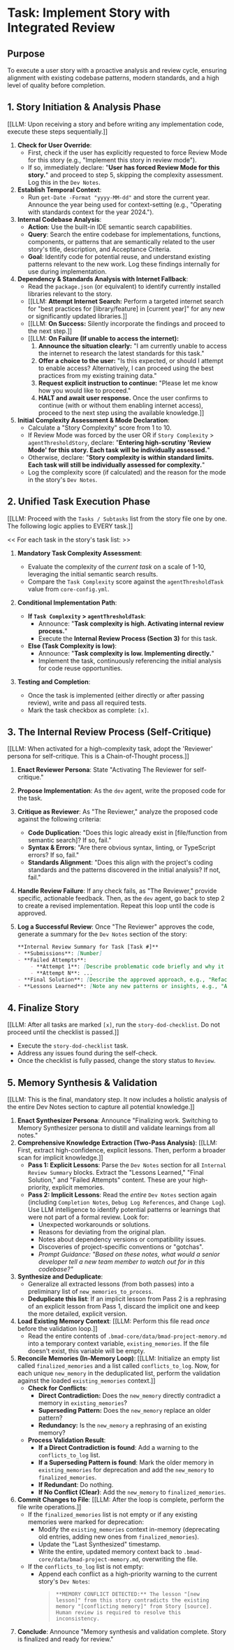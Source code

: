# Task: Implement Story with Integrated Review

## Purpose
To execute a user story with a proactive analysis and review cycle, ensuring alignment with existing codebase patterns, modern standards, and a high level of quality before completion.

## 1. Story Initiation & Analysis Phase

[[LLM: Upon receiving a story and before writing any implementation code, execute these steps sequentially.]]

1.  **Check for User Override**:
    -   First, check if the user has explicitly requested to force Review Mode for this story (e.g., "Implement this story in review mode").
    -   If so, immediately declare: "**User has forced Review Mode for this story.**" and proceed to step 5, skipping the complexity assessment. Log this in the `Dev Notes`.
2.  **Establish Temporal Context**:
    -   Run `get-Date -Format "yyyy-MM-dd"` and store the current year. Announce the year being used for context-setting (e.g., "Operating with standards context for the year 2024.").
3.  **Internal Codebase Analysis**:
    -   **Action**: Use the built-in IDE semantic search capabilities.
    -   **Query**: Search the entire codebase for implementations, functions, components, or patterns that are semantically related to the user story's title, description, and Acceptance Criteria.
    -   **Goal**: Identify code for potential reuse, and understand existing patterns relevant to the new work. Log these findings internally for use during implementation.
4.  **Dependency & Standards Analysis with Internet Fallback**:
    -   Read the `package.json` (or equivalent) to identify currently installed libraries relevant to the story.
    -   [[LLM: **Attempt Internet Search:** Perform a targeted internet search for "best practices for [library/feature] in [current year]" for any new or significantly updated libraries.]]
    -   [[LLM: **On Success:** Silently incorporate the findings and proceed to the next step.]]
    -   [[LLM: **On Failure (If unable to access the internet):**
        1. **Announce the situation clearly:** "I am currently unable to access the internet to research the latest standards for this task."
        2. **Offer a choice to the user:** "Is this expected, or should I attempt to enable access? Alternatively, I can proceed using the best practices from my existing training data."
        3. **Request explicit instruction to continue:** "Please let me know how you would like to proceed."
        4. **HALT and await user response.** Once the user confirms to continue (with or without them enabling internet access), proceed to the next step using the available knowledge.]]
5.  **Initial Complexity Assessment & Mode Declaration**:
    -   Calculate a "Story Complexity" score from 1 to 10.
    -   If Review Mode was forced by the user OR if `Story Complexity` > `agentThresholdStory`, declare: "**Entering high-scrutiny 'Review Mode' for this story. Each task will be individually assessed.**"
    -   Otherwise, declare: "**Story complexity is within standard limits. Each task will still be individually assessed for complexity.**"
    -   Log the complexity score (if calculated) and the reason for the mode in the story's `Dev Notes`.

## 2. Unified Task Execution Phase

[[LLM: Proceed with the `Tasks / Subtasks` list from the story file one by one. The following logic applies to EVERY task.]]

<< For each task in the story's task list: >>

1.  **Mandatory Task Complexity Assessment**:
    -   Evaluate the complexity of the *current task* on a scale of 1-10, leveraging the initial semantic search results.
    -   Compare the `Task Complexity` score against the `agentThresholdTask` value from `core-config.yml`.

2.  **Conditional Implementation Path**:
    -   **If `Task Complexity` > `agentThresholdTask`**:
        -   Announce: "**Task complexity is high. Activating internal review process.**"
        -   Execute the **Internal Review Process (Section 3)** for this task.
    -   **Else (Task Complexity is low)**:
        -   Announce: "**Task complexity is low. Implementing directly.**"
        -   Implement the task, continuously referencing the initial analysis for code reuse opportunities.

3.  **Testing and Completion**:
    -   Once the task is implemented (either directly or after passing review), write and pass all required tests.
    -   Mark the task checkbox as complete: `[x]`.

## 3. The Internal Review Process (Self-Critique)

[[LLM: When activated for a high-complexity task, adopt the 'Reviewer' persona for self-critique. This is a Chain-of-Thought process.]]

1.  **Enact Reviewer Persona**: State "Activating The Reviewer for self-critique."
2.  **Propose Implementation**: As the `dev` agent, write the proposed code for the task.
3.  **Critique as Reviewer**: As "The Reviewer," analyze the proposed code against the following criteria:
    *   **Code Duplication**: "Does this logic already exist in [file/function from semantic search]? If so, fail."
    *   **Syntax & Errors**: "Are there obvious syntax, linting, or TypeScript errors? If so, fail."
    *   **Standards Alignment**: "Does this align with the project's coding standards and the patterns discovered in the initial analysis? If not, fail."
4.  **Handle Review Failure**: If any check fails, as "The Reviewer," provide specific, actionable feedback. Then, as the `dev` agent, go back to step 2 to create a revised implementation. Repeat this loop until the code is approved.
5.  **Log a Successful Review**: Once "The Reviewer" approves the code, generate a summary for the `Dev Notes` section of the story:

    ```markdown
    **Internal Review Summary for Task [Task #]**
    - **Submissions**: [Number]
    - **Failed Attempts**:
        - **Attempt 1**: [Describe problematic code briefly and why it failed, e.g., "Created duplicate login logic already present in `auth.service.ts`."]
        - **Attempt N**: ...
    - **Final Solution**: [Describe the approved approach, e.g., "Refactored to use the existing `authenticateUser` function from `auth.service.ts`."]
    - **Lessons Learned**: [Note any new patterns or insights, e.g., "All authentication logic must be centralized in the auth service; direct token manipulation is an anti-pattern in this codebase."]
    ```

## 4. Finalize Story

[[LLM: After all tasks are marked `[x]`, run the `story-dod-checklist`. Do not proceed until the checklist is passed.]]
- Execute the `story-dod-checklist` task.
- Address any issues found during the self-check.
- Once the checklist is fully passed, change the story status to `Review`.

## 5. Memory Synthesis & Validation

[[LLM: This is the final, mandatory step. It now includes a holistic analysis of the entire Dev Notes section to capture all potential knowledge.]]

1.  **Enact Synthesizer Persona**: Announce "Finalizing work. Switching to Memory Synthesizer persona to distill and validate learnings from all notes."
2.  **Comprehensive Knowledge Extraction (Two-Pass Analysis)**:
    [[LLM: First, extract high-confidence, explicit lessons. Then, perform a broader scan for implicit knowledge.]]
    -   **Pass 1: Explicit Lessons**: Parse the `Dev Notes` section for all `Internal Review Summary` blocks. Extract the "Lessons Learned," "Final Solution," and "Failed Attempts" content. These are your high-priority, explicit memories.
    -   **Pass 2: Implicit Lessons**: Read the *entire* `Dev Notes` section again (including `Completion Notes`, `Debug Log References`, and `Change Log`). Use LLM intelligence to identify potential patterns or learnings that were not part of a formal review. Look for:
        -   Unexpected workarounds or solutions.
        -   Reasons for deviating from the original plan.
        -   Notes about dependency versions or compatibility issues.
        -   Discoveries of project-specific conventions or "gotchas".
        -   *Prompt Guidance: "Based on these notes, what would a senior developer tell a new team member to watch out for in this codebase?"*
3.  **Synthesize and Deduplicate**:
    -   Generalize all extracted lessons (from both passes) into a preliminary list of `new_memories_to_process`.
    -   **Deduplicate this list**: If an implicit lesson from Pass 2 is a rephrasing of an explicit lesson from Pass 1, discard the implicit one and keep the more detailed, explicit version.
4.  **Load Existing Memory Context**:
    [[LLM: Perform this file read *once* before the validation loop.]]
    -   Read the entire contents of `.bmad-core/data/bmad-project-memory.md` into a temporary context variable, `existing_memories`. If the file doesn't exist, this variable will be empty.
5.  **Reconcile Memories (In-Memory Loop)**:
    [[LLM: Initialize an empty list called `finalized_memories` and a list called `conflicts_to_log`. Now, for each unique `new_memory` in the deduplicated list, perform the validation against the loaded `existing_memories` context.]]
    -   **Check for Conflicts**:
        -   **Direct Contradiction:** Does the `new_memory` directly contradict a memory in `existing_memories`?
        -   **Superseding Pattern:** Does the `new_memory` replace an older pattern?
        -   **Redundancy:** Is the `new_memory` a rephrasing of an existing memory?
    -   **Process Validation Result**:
        -   **If a Direct Contradiction is found**: Add a warning to the `conflicts_to_log` list.
        -   **If a Superseding Pattern is found**: Mark the older memory in `existing_memories` for deprecation and add the `new_memory` to `finalized_memories`.
        -   **If Redundant**: Do nothing.
        -   **If No Conflict (Clear)**: Add the `new_memory` to `finalized_memories`.
6.  **Commit Changes to File**:
    [[LLM: After the loop is complete, perform the file write operations.]]
    -   If the `finalized_memories` list is not empty or if any existing memories were marked for deprecation:
        -   Modify the `existing_memories` context in-memory (deprecating old entries, adding new ones from `finalized_memories`).
        -   Update the "Last Synthesized" timestamp.
        -   Write the entire, updated memory context back to `.bmad-core/data/bmad-project-memory.md`, overwriting the file.
    -   If the `conflicts_to_log` list is not empty:
        -   Append each conflict as a high-priority warning to the current story's `Dev Notes`:
            > `**MEMORY CONFLICT DETECTED:** The lesson "[new lesson]" from this story contradicts the existing memory "[conflicting memory]" from Story [source]. Human review is required to resolve this inconsistency.`
7.  **Conclude**: Announce "Memory synthesis and validation complete. Story is finalized and ready for review."